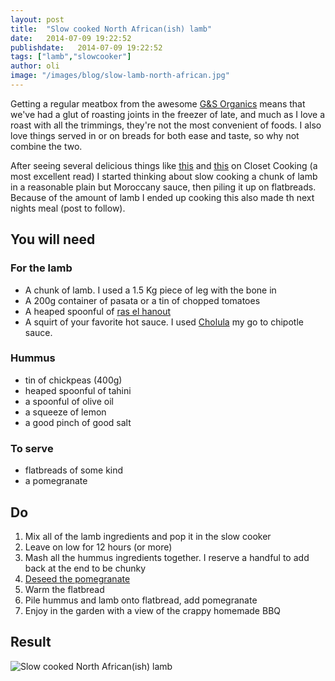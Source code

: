```yaml
---
layout: post
title:  "Slow cooked North African(ish) lamb"
date:   2014-07-09 19:22:52
publishdate:   2014-07-09 19:22:52
tags: ["lamb","slowcooker"]
author: oli
image: "/images/blog/slow-lamb-north-african.jpg"
---
```



Getting a regular meatbox from the awesome [G&S Organics](http://www.gandsorganics.com/) means that we've had a glut of roasting joints in the freezer of late, and much as I love a roast with all the trimmings, they're not the most convenient of foods.  I also love things served in or on breads for both ease and taste, so why not combine the two.

After seeing several delicious things like [this](http://www.closetcooking.com/2013/10/pork-tinga-tacos.html) and [this](http://www.closetcooking.com/2013/05/carnitas-tacos.html) on Closet Cooking (a most excellent read) I started thinking about slow cooking a chunk of lamb in a reasonable plain but Moroccany sauce, then piling it up on flatbreads.  Because of the amount of lamb I ended up cooking this also made th next nights meal (post to follow).

## You will need

### For the lamb
* A chunk of lamb.  I used a 1.5 Kg piece of leg with the bone in
* A 200g container of pasata or a tin of chopped tomatoes
* A heaped spoonful of [ras el hanout](http://www.amazon.co.uk/s/?_encoding=UTF8&camp=3194&creative=21334&linkCode=shr&tag=wwwcoldclimat-21&rl=search-alias%3Daps&field-keywords=ras%20el%20hanout)
* A squirt of your favorite hot sauce.  I used [Cholula](http://www.amazon.co.uk/gp/product/B005X8241W?ie=UTF8&camp=3194&creative=21330&creativeASIN=B005X8241W&linkCode=shr&tag=wwwcoldclimat-21&qid=1404940026&sr=8-9) my go to chipotle sauce.

### Hummus

* tin of chickpeas (400g)
* heaped spoonful of tahini
* a spoonful of olive oil
* a squeeze of lemon
* a good pinch of good salt

### To serve

* flatbreads of some kind
* a pomegranate 


## Do

1. Mix all of the lamb ingredients and pop it in the slow cooker
2. Leave on low for 12 hours (or more)
3. Mash all the hummus ingredients together.  I reserve a handful to add back at the end to be chunky
4. [Deseed the pomegranate](http://lifehacker.com/5895852/deseed-a-pomegranate-in-10-seconds-using-a-wooden-spoon)
5. Warm the flatbread
6. Pile hummus and lamb onto flatbread, add pomegranate
7. Enjoy in the garden with a view of the crappy homemade BBQ

## Result

![Slow cooked North African(ish) lamb](/images/blog/slow-lamb-north-african.jpg "Slow cooked North African(ish) lamb")